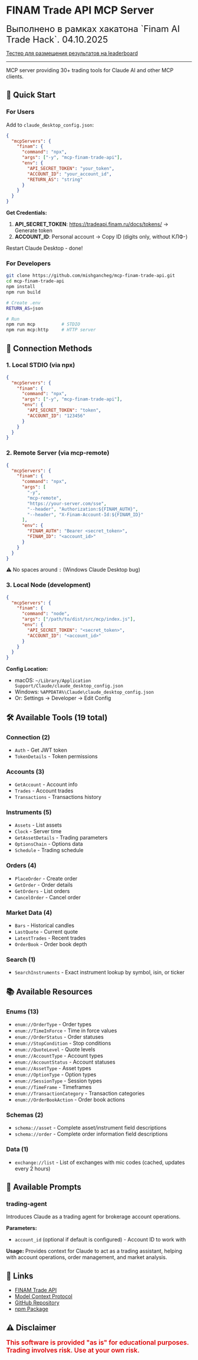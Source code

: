 # FINAM Trade API MCP Server


<font size="5">
Выполнено в рамках хакатона `Finam AI Trade Hack`. 04.10.2025   
</font>

[Тестер для размещения результатов на leaderboard](demo-agent/test/README.md)

-----


MCP server providing 30+ trading tools for Claude AI and other MCP clients.

## 🚀 Quick Start

### For Users

Add to `claude_desktop_config.json`:

```json
{
  "mcpServers": {
    "finam": {
      "command": "npx",
      "args": ["-y", "mcp-finam-trade-api"],
      "env": {
        "API_SECRET_TOKEN": "your_token",
        "ACCOUNT_ID": "your_account_id",
        "RETURN_AS": "string"
      }
    }
  }
}
```

**Get Credentials:**

1. **API_SECRET_TOKEN**: https://tradeapi.finam.ru/docs/tokens/ → Generate token
2. **ACCOUNT_ID**: Personal account → Copy ID (digits only, without КЛФ-)

Restart Claude Desktop - done!

### For Developers

```bash
git clone https://github.com/mishgancheg/mcp-finam-trade-api.git
cd mcp-finam-trade-api
npm install
npm run build

# Create .env
RETURN_AS=json

# Run
npm run mcp          # STDIO
npm run mcp:http     # HTTP server
```

## 🔌 Connection Methods

### 1. Local STDIO (via npx)

```json
{
  "mcpServers": {
    "finam": {
      "command": "npx",
      "args": ["-y", "mcp-finam-trade-api"],
      "env": {
        "API_SECRET_TOKEN": "token",
        "ACCOUNT_ID": "123456"
      }
    }
  }
}
```

### 2. Remote Server (via mcp-remote)

```json
{
  "mcpServers": {
    "finam": {
      "command": "npx",
      "args": [
        "-y",
        "mcp-remote",
        "https://your-server.com/sse",
        "--header", "Authorization:${FINAM_AUTH}",
        "--header", "X-Finam-Account-Id:${FINAM_ID}"
      ],
      "env": {
        "FINAM_AUTH": "Bearer <secret_token>",
        "FINAM_ID": "<account_id>"
      }
    }
  }
}
```

⚠️ No spaces around `:` (Windows Claude Desktop bug)

### 3. Local Node (development)

```json
{
  "mcpServers": {
    "finam": {
      "command": "node",
      "args": ["/path/to/dist/src/mcp/index.js"],
      "env": {
        "API_SECRET_TOKEN": "<secret_token>",
        "ACCOUNT_ID": "<account_id>"
      }
    }
  }
}
```

**Config Location:**

- macOS: `~/Library/Application Support/Claude/claude_desktop_config.json`
- Windows: `%APPDATA%\Claude\claude_desktop_config.json`
- Or: Settings → Developer → Edit Config

## 🛠️ Available Tools (19 total)

### Connection (2)

- `Auth` - Get JWT token
- `TokenDetails` - Token permissions

### Accounts (3)

- `GetAccount` - Account info
- `Trades` - Account trades
- `Transactions` - Transactions history

### Instruments (5)

- `Assets` - List assets
- `Clock` - Server time
- `GetAssetDetails` - Trading parameters
- `OptionsChain` - Options data
- `Schedule` - Trading schedule

### Orders (4)

- `PlaceOrder` - Create order
- `GetOrder` - Order details
- `GetOrders` - List orders
- `CancelOrder` - Cancel order

### Market Data (4)

- `Bars` - Historical candles
- `LastQuote` - Current quote
- `LatestTrades` - Recent trades
- `OrderBook` - Order book depth

### Search (1)

- `SearchInstruments` - Exact instrument lookup by symbol, isin, or ticker

## 📚 Available Resources

### Enums (13)

- `enum://OrderType` - Order types
- `enum://TimeInForce` - Time in force values
- `enum://OrderStatus` - Order statuses
- `enum://StopCondition` - Stop conditions
- `enum://QuoteLevel` - Quote levels
- `enum://AccountType` - Account types
- `enum://AccountStatus` - Account statuses
- `enum://AssetType` - Asset types
- `enum://OptionType` - Option types
- `enum://SessionType` - Session types
- `enum://TimeFrame` - Timeframes
- `enum://TransactionCategory` - Transaction categories
- `enum://OrderBookAction` - Order book actions

### Schemas (2)

- `schema://asset` - Complete asset/instrument field descriptions
- `schema://order` - Complete order information field descriptions

### Data (1)

- `exchange://list` - List of exchanges with mic codes (cached, updates every 2 hours)

## 💬 Available Prompts

### trading-agent

Introduces Claude as a trading agent for brokerage account operations.

**Parameters:**
- `account_id` (optional if default is configured) - Account ID to work with

**Usage:** Provides context for Claude to act as a trading assistant, helping with account operations, order management, and market analysis.

## 🔗 Links

- [FINAM Trade API](https://tradeapi.finam.ru/)
- [Model Context Protocol](https://modelcontextprotocol.io/)
- [GitHub Repository](https://github.com/mishgancheg/mcp-finam-trade-api)
- [npm Package](https://www.npmjs.com/package/mcp-finam-trade-api)



## ⚠️ Disclaimer

<div style="color:#d00; font-size:1.25em; font-weight:600;">
This software is provided "as is" for educational purposes. Trading involves risk. Use at your own risk.
</div>
